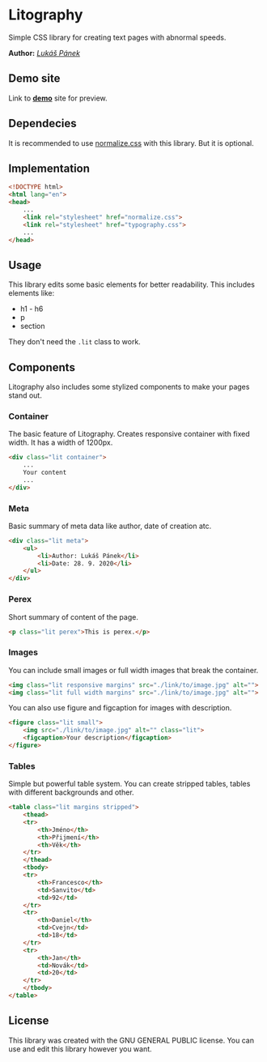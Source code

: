 # Litography
Simple CSS library for creating text pages with abnormal speeds.

**Author:** [*Lukáš Pánek*](https://github.com/Liturkey)

## Demo site
Link to **[demo](http://liturkey.github.io/litography)** site for preview.
## Dependecies
It is recommended to use [normalize.css](https://github.com/necolas/normalize.css) with this library. But it is optional.
## Implementation
```html
<!DOCTYPE html>
<html lang="en">
<head>
    ...
    <link rel="stylesheet" href="normalize.css">
    <link rel="stylesheet" href="typography.css">
    ...
</head>
```
## Usage
This library edits some basic elements for better readability. This includes elements like:
* h1 - h6
* p
* section

They don't need the `.lit` class to work.
## Components
Litography also includes some stylized components to make your pages stand out.

### Container
The basic feature of Litography. Creates responsive container with fixed width. It has a width of 1200px.

```html
<div class="lit container">
    ...
    Your content
    ...
</div>
```

### Meta
Basic summary of meta data like author, date of creation atc.
```html
<div class="lit meta">
    <ul>
        <li>Author: Lukáš Pánek</li>
        <li>Date: 28. 9. 2020</li>
    </ul>
</div>
```
### Perex
Short summary of content of the page.

```html
<p class="lit perex">This is perex.</p>
```

### Images
You can include small images or full width images that break the container.

```html
<img class="lit responsive margins" src="./link/to/image.jpg" alt="">
<img class="lit full width margins" src="./link/to/image.jpg" alt="">
```

You can also use figure and figcaption for images with description.
```html
<figure class="lit small">
    <img src="./link/to/image.jpg" alt="" class="lit">
    <figcaption>Your description</figcaption>
</figure>
```

### Tables
Simple but powerful table system. You can create stripped tables, tables with different backgrounds and other.

```html
<table class="lit margins stripped">
    <thead>
    <tr>
        <th>Jméno</th>
        <th>Přijmení</th>
        <th>Věk</th>
    </tr>
    </thead>
    <tbody>
    <tr>
        <th>Francesco</th>
        <td>Sanvito</td>
        <td>92</td>
    </tr>
    <tr>
        <th>Daniel</th>
        <td>Cvejn</td>
        <td>18</td>
    </tr>
    <tr>
        <th>Jan</th>
        <td>Novák</td>
        <td>20</td>
    </tr>
    </tbody>
</table>
```

## License

This library was created with the GNU GENERAL PUBLIC license. You can use and edit this library however you want.
